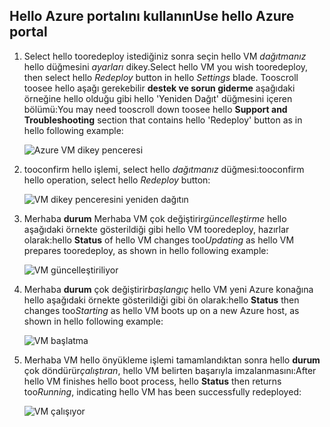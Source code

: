 ## <a name="use-hello-azure-portal"></a><span data-ttu-id="bd1ae-101">Hello Azure portalını kullanın</span><span class="sxs-lookup"><span data-stu-id="bd1ae-101">Use hello Azure portal</span></span>
1. <span data-ttu-id="bd1ae-102">Select hello tooredeploy istediğiniz sonra seçin hello VM *dağıtmanız* hello düğmesini *ayarları* dikey.</span><span class="sxs-lookup"><span data-stu-id="bd1ae-102">Select hello VM you wish tooredeploy, then select hello *Redeploy* button in hello *Settings* blade.</span></span> <span data-ttu-id="bd1ae-103">Tooscroll toosee hello aşağı gerekebilir **destek ve sorun giderme** aşağıdaki örneğine hello olduğu gibi hello 'Yeniden Dağıt' düğmesini içeren bölümü:</span><span class="sxs-lookup"><span data-stu-id="bd1ae-103">You may need tooscroll down toosee hello **Support and Troubleshooting** section that contains hello 'Redeploy' button as in hello following example:</span></span>
   
    ![Azure VM dikey penceresi](./media/virtual-machines-common-redeploy-to-new-node/vmoverview.png)
2. <span data-ttu-id="bd1ae-105">tooconfirm hello işlemi, select hello *dağıtmanız* düğmesi:</span><span class="sxs-lookup"><span data-stu-id="bd1ae-105">tooconfirm hello operation, select hello *Redeploy* button:</span></span>
   
    ![VM dikey penceresini yeniden dağıtın](./media/virtual-machines-common-redeploy-to-new-node/redeployvm.png)
3. <span data-ttu-id="bd1ae-107">Merhaba **durum** Merhaba VM çok değiştirir*güncelleştirme* hello aşağıdaki örnekte gösterildiği gibi hello VM tooredeploy, hazırlar olarak:</span><span class="sxs-lookup"><span data-stu-id="bd1ae-107">hello **Status** of hello VM changes too*Updating* as hello VM prepares tooredeploy, as shown in hello following example:</span></span>
   
    ![VM güncelleştiriliyor](./media/virtual-machines-common-redeploy-to-new-node/vmupdating.png)
4. <span data-ttu-id="bd1ae-109">Merhaba **durum** çok değiştirir*başlangıç* hello VM yeni Azure konağına hello aşağıdaki örnekte gösterildiği gibi ön olarak:</span><span class="sxs-lookup"><span data-stu-id="bd1ae-109">hello **Status** then changes too*Starting* as hello VM boots up on a new Azure host, as shown in hello following example:</span></span>
   
    ![VM başlatma](./media/virtual-machines-common-redeploy-to-new-node/vmstarting.png)
5. <span data-ttu-id="bd1ae-111">Merhaba VM hello önyükleme işlemi tamamlandıktan sonra hello **durum** çok döndürür*çalıştıran*, hello VM belirten başarıyla imzalanmasını:</span><span class="sxs-lookup"><span data-stu-id="bd1ae-111">After hello VM finishes hello boot process, hello **Status** then returns too*Running*, indicating hello VM has been successfully redeployed:</span></span>
   
    ![VM çalışıyor](./media/virtual-machines-common-redeploy-to-new-node/vmrunning.png)

